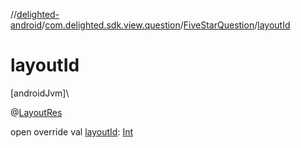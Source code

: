 //[delighted-android](../../../index.md)/[com.delighted.sdk.view.question](../index.md)/[FiveStarQuestion](index.md)/[layoutId](layout-id.md)

# layoutId

[androidJvm]\

@[LayoutRes](https://developer.android.com/reference/kotlin/androidx/annotation/LayoutRes.html)

open override val [layoutId](layout-id.md): [Int](https://kotlinlang.org/api/latest/jvm/stdlib/kotlin/-int/index.html)
